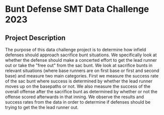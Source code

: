 # Bunt Defense SMT Data Challenge 2023
## Project Description
The purpose of this data challenge project is to determine how infield defenses should approach sacrifice bunt situations. We specifically look at whether the defense should make a concerted effort to get the lead runner out or take the "free out" from the sac bunt. We look at sacrifice bunts in relevant situations (where base runners are on first base or first and second base) and measure two main categories. First we measure the success rate of the sac bunt where success is determined by whether the lead runner moves up on the basepaths or not. We also measure the success of the overall offense after the sacrifice bunt as determined by whether or not the offense scored afterwards in that inning. We observe the results and success rates from the data in order to determine if defenses should be trying to get the the lead runner out.
